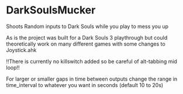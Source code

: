 # DarkSoulsMucker
Shoots Random inputs to Dark Souls while you play to mess you up


As is the project was built for a Dark Souls 3 playthrough but could theoretically work on many different games with some changes to Joystick.ahk

!!There is currently no killswitch added so be careful of alt-tabbing mid loop!!

For larger or smaller gaps in time between outputs change the range in time_interval to whatever you want in seconds (default 10 to 20s)
